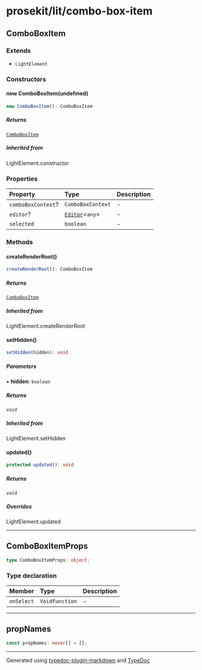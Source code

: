 # prosekit/lit/combo-box-item

<a id="comboboxitem" name="comboboxitem"></a>

## ComboBoxItem

### Extends

- `LightElement`

### Constructors

<a id="constructors" name="constructors"></a>

#### new ComboBoxItem(undefined)

```ts
new ComboBoxItem(): ComboBoxItem
```

##### Returns

[`ComboBoxItem`](combo-box-item.md#comboboxitem)

##### Inherited from

LightElement.constructor

### Properties

| Property | Type | Description |
| :------ | :------ | :------ |
| `comboBoxContext`? | `ComboBoxContext` | - |
| `editor`? | [`Editor`](../core.md#editore)\<`any`\> | - |
| `selected` | `boolean` | - |

### Methods

<a id="createrenderroot" name="createrenderroot"></a>

#### createRenderRoot()

```ts
createRenderRoot(): ComboBoxItem
```

##### Returns

[`ComboBoxItem`](combo-box-item.md#comboboxitem)

##### Inherited from

LightElement.createRenderRoot

<a id="sethidden" name="sethidden"></a>

#### setHidden()

```ts
setHidden(hidden): void
```

##### Parameters

▪ **hidden**: `boolean`

##### Returns

`void`

##### Inherited from

LightElement.setHidden

<a id="updated" name="updated"></a>

#### updated()

```ts
protected updated(): void
```

##### Returns

`void`

##### Overrides

LightElement.updated

***

<a id="comboboxitemprops" name="comboboxitemprops"></a>

## ComboBoxItemProps

```ts
type ComboBoxItemProps: object;
```

### Type declaration

| Member | Type | Description |
| :------ | :------ | :------ |
| `onSelect` | `VoidFunction` | - |

***

<a id="propnames" name="propnames"></a>

## propNames

```ts
const propNames: never[] = [];
```

***

Generated using [typedoc-plugin-markdown](https://www.npmjs.com/package/typedoc-plugin-markdown) and [TypeDoc](https://typedoc.org/)
